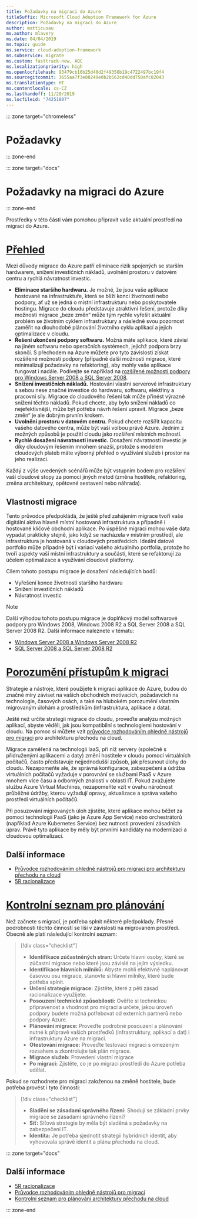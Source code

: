 ```yaml
---
title: Požadavky na migraci do Azure
titleSuffix: Microsoft Cloud Adoption Framework for Azure
description: Požadavky na migraci do Azure
author: matticusau
ms.author: mlavery
ms.date: 04/04/2019
ms.topic: guide
ms.service: cloud-adoption-framework
ms.subservice: migrate
ms.custom: fasttrack-new, AQC
ms.localizationpriority: high
ms.openlocfilehash: 93479cb16b25d40d2f49356b19c4722497bc19f4
ms.sourcegitcommit: 3655aa7f3e80249e0b2b562cd40dd750afc82043
ms.translationtype: HT
ms.contentlocale: cs-CZ
ms.lasthandoff: 11/20/2019
ms.locfileid: "74251807"
---
```

::: zone target="chromeless"

# <a name="prerequisites"></a>Požadavky

::: zone-end

::: zone target="docs"

# <a name="prerequisites-for-migrating-to-azure"></a>Požadavky na migraci do Azure

::: zone-end

Prostředky v této části vám pomohou připravit vaše aktuální prostředí na migraci do Azure.

# <a name="overviewtaboverview"></a>[Přehled](#tab/Overview)

Mezi důvody migrace do Azure patří eliminace rizik spojených se starším hardwarem, snížení investičních nákladů, uvolnění prostoru v datovém centru a rychlá návratnost investic.

- **Eliminace staršího hardwaru.** Je možné, že jsou vaše aplikace hostované na infrastruktuře, která se blíží konci životnosti nebo podpory, ať už se jedná o místní infrastrukturu nebo poskytovatele hostingu. Migrace do cloudu představuje atraktivní řešení, protože díky možnosti migrace „beze změn“ může tým rychle vyřešit aktuální problém se životním cyklem infrastruktury a následně svou pozornost zaměřit na dlouhodobé plánování životního cyklu aplikací a jejich optimalizace v cloudu.
- **Řešení ukončení podpory softwaru.** Možná máte aplikace, které závisí na jiném softwaru nebo operačních systémech, jejichž podpora brzy skončí. S přechodem na Azure můžete pro tyto závislosti získat rozšířené možnosti podpory (případně další možnosti migrace, které minimalizují požadavky na refaktoring), aby mohly vaše aplikace fungovat i nadále. Podívejte se například na [rozšířené možnosti podpory pro Windows Server 2008 a SQL Server 2008](https://azure.microsoft.com/blog/announcing-new-options-for-sql-server-2008-and-windows-server-2008-end-of-support).
- **Snížení investičních nákladů.** Hostování vlastní serverové infrastruktury s sebou nese značné investice do hardwaru, softwaru, elektřiny a pracovní síly. Migrace do cloudového řešení tak může přinést výrazné snížení těchto nákladů. Pokud chcete, aby bylo snížení nákladů co nejefektivnější, může být potřeba návrh řešení upravit. Migrace „beze změn“ je ale dobrým prvním krokem.
- **Uvolnění prostoru v datovém centru.** Pokud chcete rozšířit kapacitu vašeho datového centra, může být vaší volbou právě Azure. Jedním z možných způsobů je použití cloudu jako rozšíření místních možností.
- **Rychlé dosažení návratnosti investic.** Dosažení návratnosti investic je díky cloudovým řešením mnohem snazší, protože s modelem cloudových plateb máte výborný přehled o využívání služeb i prostor na jeho realizaci.

Každý z výše uvedených scénářů může být vstupním bodem pro rozšíření vaší cloudové stopy za pomocí jiných metod (změna hostitele, refaktoring, změna architektury, opětovné sestavení nebo náhrada).

## <a name="migration-characteristics"></a>Vlastnosti migrace

Tento průvodce předpokládá, že ještě před zahájením migrace tvoří vaše digitální aktiva hlavně místní hostovaná infrastruktura a případně i hostované klíčové obchodní aplikace. Po úspěšné migraci mohou vaše data vypadat prakticky stejně, jako když se nacházela v místním prostředí, ale infrastruktura je hostovaná v cloudových prostředcích. Ideální datové portfolio může případně být i variací vašeho aktuálního portfolia, protože ho tvoří aspekty vaší místní infrastruktury a součásti, které se refaktorují za účelem optimalizace a využívání cloudové platformy.

Cílem tohoto postupu migrace je dosažení následujících bodů:

- Vyřešení konce životnosti staršího hardwaru
- Snížení investičních nákladů
- Návratnost investic

> [!NOTE]
> Další výhodou tohoto postupu migrace je doplňkový model softwarové podpory pro Windows 2008, Windows 2008 R2 a SQL Server 2008 a SQL Server 2008 R2. Další informace naleznete v tématu:
>
> - [Windows Server 2008 a Windows Server 2008 R2](https://www.microsoft.com/cloud-platform/windows-server-2008)
> - [SQL Server 2008 a SQL Server 2008 R2](https://www.microsoft.com/sql-server/sql-server-2008)

# <a name="understand-migration-approachestabapproach"></a>[Porozumění přístupům k migraci](#tab/Approach)

Strategie a nástroje, které použijete k migraci aplikace do Azure, budou do značné míry záviset na vašich obchodních motivacích, požadavcích na technologie, časových osách, a také na hlubokém porozumění vlastním migrovaným úlohám a prostředkům (infrastruktura, aplikace a data).

Ještě než určíte strategii migrace do cloudu, proveďte analýzu možných aplikací, abyste věděli, jak jsou kompatibilní s technologiemi hostování v cloudu. Na pomoc si můžete vzít [průvodce rozhodováním ohledně nástrojů pro migraci](../../decision-guides/migrate-decision-guide/index.md) pro architekturu přechodu na cloud.

Migrace zaměřená na technologii IaaS, při níž servery (společně s přidruženými aplikacemi a daty) změní hostitele v cloudu pomocí virtuálních počítačů, často představuje nejjednodušší způsob, jak přesunout úlohy do cloudu. Nezapomeňte ale, že správná konfigurace, zabezpečení a údržba virtuálních počítačů vyžaduje v porovnání se službami PaaS v Azure mnohem více času a odborných znalostí v oblasti IT. Pokud zvažujete službu Azure Virtual Machines, nezapomeňte vzít v úvahu náročnost průběžné údržby, kterou vyžadují opravy, aktualizace a správa vašeho prostředí virtuálních počítačů.

Při posuzování migrovaných úloh zjistěte, které aplikace mohou běžet za pomocí technologií PaaS (jako je Azure App Service) nebo orchestrátorů (například Azure Kubernetes Service) bez nutnosti provedení zásadních úprav. Právě tyto aplikace by měly být prvními kandidáty na modernizaci a cloudovou optimalizaci.

## <a name="learn-more"></a>Další informace

- [Průvodce rozhodováním ohledně nástrojů pro migraci pro architekturu přechodu na cloud](../../decision-guides/migrate-decision-guide/index.md)
- [5R racionalizace](../../digital-estate/5-rs-of-rationalization.md)

# <a name="planning-checklisttabchecklist"></a>[Kontrolní seznam pro plánování](#tab/Checklist)

Než začnete s migrací, je potřeba splnit některé předpoklady. Přesné podrobnosti těchto činností se liší v závislosti na migrovaném prostředí. Obecně ale platí následující kontrolní seznam:

> [!div class="checklist"]
>
> - **Identifikace zúčastněných stran:** Určete hlavní osoby, které se zúčastní migrace nebo které jsou závislé na jejím výsledku.
> - **Identifikace hlavních milníků:** Abyste mohli efektivně naplánovat časovou osu migrace, stanovte si hlavní milníky, které bude potřeba splnit.
> - **Určení strategie migrace:** Zjistěte, které z pěti zásad racionalizace využijete.
> - **Posouzení technické způsobilosti:** Ověřte si technickou připravenost a vhodnost pro migraci a určete, jakou úroveň podpory budete možná potřebovat od externích partnerů nebo podpory Azure.
> - **Plánování migrace:** Proveďte podrobné posouzení a plánování nutné k přípravě vašich prostředků (infrastruktury, aplikací a dat) i infrastruktury Azure na migraci.
> - **Otestování migrace:** Proveďte testovací migraci s omezeným rozsahem a zkontrolujte tak plán migrace.
> - **Migrace služeb:** Provedení vlastní migrace
> - **Po migraci:** Zjistěte, co je po migraci prostředí do Azure potřeba udělat.

Pokud se rozhodnete pro migraci založenou na změně hostitele, bude potřeba provést i tyto činnosti:

> [!div class="checklist"]
>
> - **Sladění se zásadami správného řízení:** Shodují se základní prvky migrace se zásadami správného řízení?
> - **Síť:** Síťová strategie by měla být sladěná s požadavky na zabezpečení IT.
> - **Identita:** Je potřeba sjednotit strategii hybridních identit, aby vyhovovala správě identit a plánu přechodu na cloud.

::: zone target="docs"

<!-- markdownlint-disable MD024 -->

## <a name="learn-more"></a>Další informace

- [5R racionalizace](../../digital-estate/5-rs-of-rationalization.md)
- [Průvodce rozhodováním ohledně nástrojů pro migraci](../../decision-guides/migrate-decision-guide/index.md)
- [Kontrolní seznam pro plánování architektury přechodu na cloud](../migration-considerations/prerequisites/planning-checklist.md)

::: zone-end
